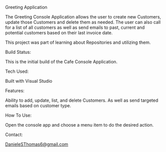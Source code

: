Greeting Application

The Greeting Console Application allows the user to create new Customers, update those Customers and delete them as needed. The user can also call for a list of all customers as well as send emails to past, current and potential customers based on their last invoice date.


This project was part of learning about Repositories and utilizing them.

Build Status:

This is the initial build of the Cafe Console Application.

Tech Used:

Built with Visual Studio

Features:

Ability to add, update, list, and delete Customers. As well as send targeted emails based on customer type. 

How To Use:

Open the console app and choose a menu item to do the desired action.

Contact:

DanieleSThomas6@gmail.com
